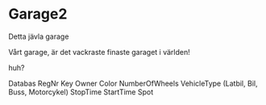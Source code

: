 # Garage2
Detta jävla garage

Vårt garage, är det vackraste finaste garaget i världen!

huh?

Databas
RegNr Key
Owner
Color
NumberOfWheels
VehicleType (Latbil, Bil, Buss, Motorcykel)
StopTime
StartTime
Spot
